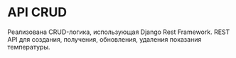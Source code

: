 API CRUD
======
Реализована CRUD-логика, использующая Django Rest Framework.
REST API для создания, получения, обновления, удаления показания температуры.
